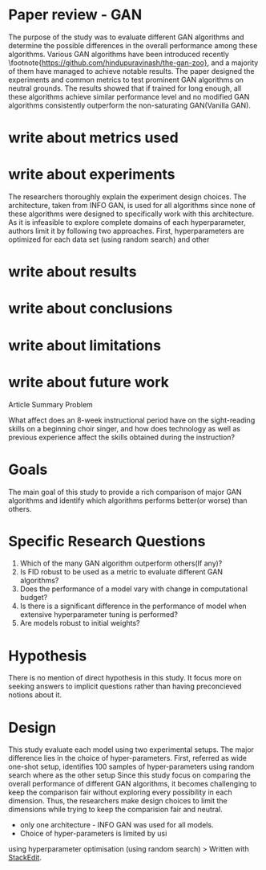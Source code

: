  # Paper review - GAN 
  The purpose of the study was to evaluate different GAN algorithms and determine the possible differences in the overall performance among these algorithms. Various GAN algorithms have been introduced recently \footnote{https://github.com/hindupuravinash/the-gan-zoo}, and a majority of them have managed to achieve notable results. The paper designed the experiments and common metrics to test prominent GAN algorithms on neutral grounds. The results showed that if trained for long enough, all these algorithms achieve similar performance level and no modified GAN algorithms consistently outperform the non-saturating GAN(Vanilla GAN). 
  # write about metrics used 

   # write about experiments 
   The researchers thoroughly explain the experiment design choices. The architecture, taken from INFO GAN, is used for all algorithms since none of these algorithms were designed to specifically work with this architecture. As it is infeasible to explore complete domains of each hyperparameter, authors limit it by following two approaches. First, hyperparameters are optimized for each data set (using random search) and other 
   
   # write about results 
   # write about conclusions 
   # write about limitations 
   # write about future work 
        
Article Summary
Problem

What affect does an 8-week instructional period have on the sight-reading skills on a beginning choir singer, and how does technology as well as previous experience affect the skills obtained during the instruction?

# Goals

The main goal of this study to provide a rich comparison of major GAN algorithms and identify which algorithms performs better(or worse)  than others. 

# Specific Research Questions

1. Which of the many GAN algorithm outperform others(If any)?
2. Is FID robust  to be used as  a metric to evaluate different   GAN algorithms?
3. Does the performance of a model vary with change in computational budget?
4. Is there is a significant difference in the performance of model when extensive hyperparameter tuning is performed?
5. Are models robust to initial weights?

# Hypothesis
There is no mention of direct hypothesis in this study. It focus more on seeking answers to implicit questions rather than having  preconcieved notions about it.
# Design
This study evaluate each model using two experimental setups. The major difference lies in the choice of hyper-parameters. First, referred as wide one-shot setup, identifies 100 samples of hyper-parameters using random search where as the other setup
Since this study focus on comparing the overall performance of different GAN algorithms, it becomes challenging to keep the comparison fair without exploring every possibility in each dimension. Thus, the researchers make design choices to limit the dimensions while trying to keep the comparision fair and neutral.
- only one architecture - INFO GAN was used for all models. 
- Choice of hyper-parameters is limited by usi
 
 using hyperparameter optimisation (using random search)
        > Written with [StackEdit](https://stackedit.io/). 
<!--stackedit_data:
eyJoaXN0b3J5IjpbMTk1NTU3NTk0MywxNDUxNDE5OTk5LDExNz
IyMDkzMjEsMTU5NzE5NDYzNCwxNzk4ODIyODIzLDk4MTc2OTgy
Nyw4NzE5MzgyMTksNzkyNTAxNjEyLDIxMTc3MjkwNTQsLTE2OT
Y3MTU3MzIsMTc2ODk4MjI0MiwyMDA5MjExNjgyLDE0Mjk4NjYy
NjQsMTEyNDU1NzQzLC0xNjAxMzAwNzM3LC02NjcwODc1MSwtND
YyODAxMDM2LDgyNTkyODAyMCw2ODc4MDgzOV19
-->